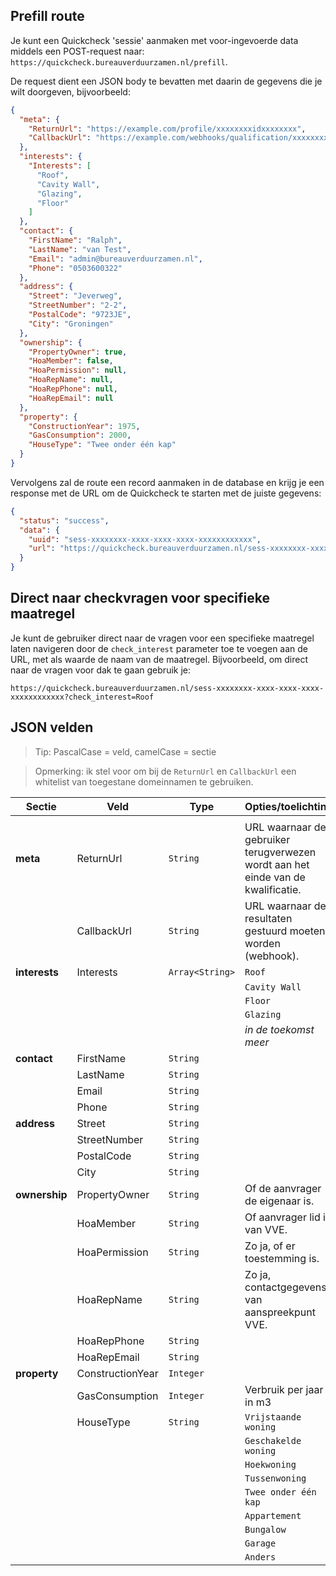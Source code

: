 ## Prefill route

Je kunt een Quickcheck 'sessie' aanmaken met voor-ingevoerde data middels een POST-request naar: `https://quickcheck.bureauverduurzamen.nl/prefill`.

De request dient een JSON body te bevatten met daarin de gegevens die je wilt doorgeven, bijvoorbeeld:

```json
{
  "meta": {
    "ReturnUrl": "https://example.com/profile/xxxxxxxxidxxxxxxxx",
    "CallbackUrl": "https://example.com/webhooks/qualification/xxxxxxxxidxxxxxxxx"
  },
  "interests": {
    "Interests": [
      "Roof",
      "Cavity Wall",
      "Glazing",
      "Floor"
    ]
  },
  "contact": {
    "FirstName": "Ralph",
    "LastName": "van Test",
    "Email": "admin@bureauverduurzamen.nl",
    "Phone": "0503600322"
  },
  "address": {
    "Street": "Jeverweg",
    "StreetNumber": "2-2",
    "PostalCode": "9723JE",
    "City": "Groningen"
  },
  "ownership": {
    "PropertyOwner": true,
    "HoaMember": false,
    "HoaPermission": null,
    "HoaRepName": null,
    "HoaRepPhone": null,
    "HoaRepEmail": null
  },
  "property": {
    "ConstructionYear": 1975,
    "GasConsumption": 2000,
    "HouseType": "Twee onder één kap"
  }
}
```

Vervolgens zal de route een record aanmaken in de database en krijg je een response met de URL om de Quickcheck te starten met de juiste gegevens:
```json
{
  "status": "success",
  "data": {
    "uuid": "sess-xxxxxxxx-xxxx-xxxx-xxxx-xxxxxxxxxxxx",
    "url": "https://quickcheck.bureauverduurzamen.nl/sess-xxxxxxxx-xxxx-xxxx-xxxx-xxxxxxxxxxxx"
  }
}
```

## Direct naar checkvragen voor specifieke maatregel

Je kunt de gebruiker direct naar de vragen voor een specifieke maatregel laten navigeren door de `check_interest` parameter toe te voegen aan de URL, met als waarde de naam van de maatregel. Bijvoorbeeld, om direct naar de vragen voor dak te gaan gebruik je:

```
https://quickcheck.bureauverduurzamen.nl/sess-xxxxxxxx-xxxx-xxxx-xxxx-xxxxxxxxxxxx?check_interest=Roof
```

## JSON velden

> Tip: PascalCase = veld, camelCase = sectie

> Opmerking: ik stel voor om bij de `ReturnUrl` en `CallbackUrl` een whitelist van toegestane domeinnamen te gebruiken.

|Sectie|Veld|Type|Opties/toelichting|
|---|---|---|---|
|||||
|**meta**|ReturnUrl|`String`|URL waarnaar de gebruiker terugverwezen wordt aan het einde van de kwalificatie.|
||CallbackUrl|`String`|URL waarnaar de resultaten gestuurd moeten worden (webhook).|
|**interests**|Interests|`Array<String>`|`Roof`|
||||`Cavity Wall`|
||||`Floor`|
||||`Glazing`|
||||*in de toekomst meer*|
|**contact**|FirstName|`String`||
||LastName|`String`||
||Email|`String`||
||Phone|`String`||
|**address**|Street|`String`||
||StreetNumber|`String`||
||PostalCode|`String`||
||City|`String`||
|**ownership**|PropertyOwner|`String`|Of de aanvrager de eigenaar is.|
||HoaMember|`String`|Of aanvrager lid is van VVE.|
||HoaPermission|`String`|Zo ja, of er toestemming is.|
||HoaRepName|`String`|Zo ja, contactgegevens van aanspreekpunt VVE.|
||HoaRepPhone|`String`||
||HoaRepEmail|`String`||
|**property**|ConstructionYear|`Integer`||
||GasConsumption|`Integer`|Verbruik per jaar in m3|
||HouseType|`String`|`Vrijstaande woning`|
||||`Geschakelde woning`|
||||`Hoekwoning`|
||||`Tussenwoning`|
||||`Twee onder één kap`|
||||`Appartement`|
||||`Bungalow`|
||||`Garage`|
||||`Anders`|
